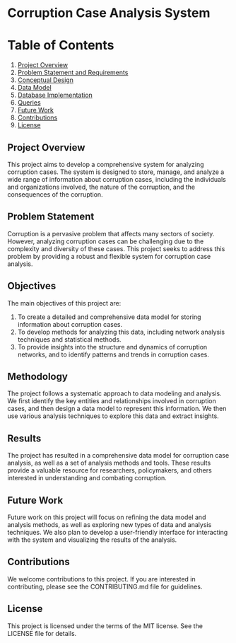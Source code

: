 # Corruption Case Analysis System
# Table of Contents

1. [Project Overview](#project-overview)
2. [Problem Statement and Requirements](ProblemStatementAndRequirements.md)
3. [Conceptual Design](ConceptualDesign.md)
4. [Data Model](DataModelDetail.md)
5. [Database Implementation](SQL_DDL_commands)
6. [Queries](SQL_SELECT_commands.md)
7. [Future Work](#future-work)
8. [Contributions](#Contributions)
9. [License](#license)

## Project Overview

This project aims to develop a comprehensive system for analyzing corruption cases. The system is designed to store, manage, and analyze a wide range of information about corruption cases, including the individuals and organizations involved, the nature of the corruption, and the consequences of the corruption.

## Problem Statement

Corruption is a pervasive problem that affects many sectors of society. However, analyzing corruption cases can be challenging due to the complexity and diversity of these cases. This project seeks to address this problem by providing a robust and flexible system for corruption case analysis.

## Objectives

The main objectives of this project are:

1. To create a detailed and comprehensive data model for storing information about corruption cases.
2. To develop methods for analyzing this data, including network analysis techniques and statistical methods.
3. To provide insights into the structure and dynamics of corruption networks, and to identify patterns and trends in corruption cases.

## Methodology

The project follows a systematic approach to data modeling and analysis. We first identify the key entities and relationships involved in corruption cases, and then design a data model to represent this information. We then use various analysis techniques to explore this data and extract insights.

## Results

The project has resulted in a comprehensive data model for corruption case analysis, as well as a set of analysis methods and tools. These results provide a valuable resource for researchers, policymakers, and others interested in understanding and combating corruption.

## Future Work

Future work on this project will focus on refining the data model and analysis methods, as well as exploring new types of data and analysis techniques. We also plan to develop a user-friendly interface for interacting with the system and visualizing the results of the analysis.

## Contributions

We welcome contributions to this project. If you are interested in contributing, please see the CONTRIBUTING.md file for guidelines.

## License

This project is licensed under the terms of the MIT license. See the LICENSE file for details.

